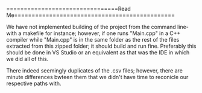 ================================Read Me==============================================

We have not implemented building of the project from the command line- with a 
makefile for instance; however, if one runs "Main.cpp" in a C++ compiler while "Main.cpp" is in the 
same folder as the rest of the files extracted from this zipped folder; it should build and run fine. 
Preferably this should be done in VS Studio or an equivalent as that was the IDE in which we did 
all of this.


There indeed seemingly duplicates of the .csv files; however, there are minute differences
bwteen them that we didn't have time to reconicle our respective paths with.
